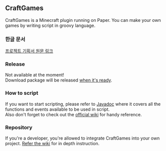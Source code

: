 ## CraftGames
CraftGames is a Minecraft plugin running on Paper.
You can make your own games by writing script in groovy language.

### 한글 문서
[프로젝트 기획서 원문 링크](https://docs.google.com/document/d/e/2PACX-1vQnWM5ZA5yBJKpLv78kVlipJm4EjOlRHDCJ8hDhF6cOrbnVgNG-u0p7tOgdVYp3zszAw-15ut56iI9y/pub)

### Release
Not available at the moment!  
Download package will be released [when it's ready](https://github.com/LazoYoung/CraftGames/milestone/1).

### How to script
If you want to start scripting, please refer to [Javadoc](https://lazoyoung.github.io/CraftGames/)
where it covers all the functions and events available to be used in script.  
Also don't forget to check out the [official wiki](https://github.com/LazoYoung/CraftGames/wiki) for handy reference.

### Repository
If you're a developer, you're allowed to integrate CraftGames into your own project.
[Refer the wiki](https://github.com/LazoYoung/CraftGames/wiki/Dependency-Linkage) for in depth instruction.
